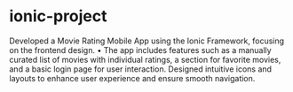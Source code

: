 # ionic-project

Developed a Movie Rating Mobile App using the Ionic Framework, focusing on the frontend design. • The app includes features such as a manually curated list of movies with individual ratings, a section for favorite movies, and a basic login
page for user interaction. Designed intuitive icons and layouts to enhance user experience and ensure smooth navigation.
